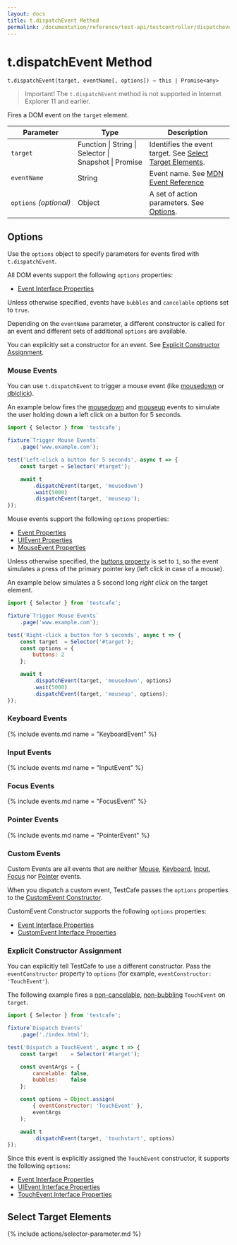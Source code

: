 ```yaml
---
layout: docs
title: t.dispatchEvent Method
permalink: /documentation/reference/test-api/testcontroller/dispatchevent.html
---
```

# t.dispatchEvent Method

```text
t.dispatchEvent(target, eventName[, options]) → this | Promise<any>
```

> Important! The `t.dispatchEvent` method is not supported in Internet Explorer 11 and earlier.

Fires a DOM event on the `target` element.

Parameter              | Type                                              | Description
---------------------- | ------------------------------------------------- | ----------------
`target`               | Function &#124; String &#124; Selector &#124; Snapshot &#124; Promise | Identifies the event target. See [Select Target Elements](#select-target-elements).
`eventName`            | String                                            | Event name. See [MDN Event Reference](https://developer.mozilla.org/en-US/docs/Web/Events)
`options`&#160;*(optional)* | Object                                       | A set of action parameters. See [Options](#options).

## Options

Use the `options` object to specify parameters for events fired with `t.dispatchEvent`.

All DOM events support the following `options` properties:

* [Event Interface Properties](https://developer.mozilla.org/en-US/docs/Web/API/Event#properties)

Unless otherwise specified, events have `bubbles` and `cancelable` options set to `true`.

Depending on the `eventName` parameter, a different constructor is called for an event and different sets of additional `options` are available.

You can explicitly set a constructor for an event. See [Explicit Constructor Assignment](#explicit-constructor-assignment).

### Mouse Events

You can use `t.dispatchEvent` to trigger a mouse event (like [mousedown](https://developer.mozilla.org/en-US/docs/Web/API/Element/mousedown_event) or [dblclick](https://developer.mozilla.org/en-US/docs/Web/API/Element/dblclick_event)).

An example below fires the [mousedown](https://developer.mozilla.org/en-US/docs/Web/API/Element/mousedown_event) and [mouseup](https://developer.mozilla.org/en-US/docs/Web/API/Element/mouseup_event) events to simulate the user holding down a left click on a button for 5 seconds.

```js
import { Selector } from 'testcafe';

fixture`Trigger Mouse Events`
    .page('www.example.com');

test('Left-click a button for 5 seconds', async t => {
    const target = Selector('#target');

    await t
        .dispatchEvent(target, 'mousedown')
        .wait(5000)
        .dispatchEvent(target, 'mouseup');
});
```

Mouse events support the following `options` properties:

* [Event Properties](https://developer.mozilla.org/en-US/docs/Web/API/Event#properties)
* [UIEvent Properties](https://developer.mozilla.org/en-US/docs/Web/API/UIEvent#properties)
* [MouseEvent Properties](https://developer.mozilla.org/en-US/docs/Web/API/MouseEvent#properties)

Unless otherwise specified, the [*buttons* property](https://developer.mozilla.org/en-US/docs/Web/API/MouseEvent/buttons) is set to `1`, so the event simulates a press of the primary pointer key (left click in case of a mouse).

An example below simulates a 5 second long *right click* on the target element.

```js
import { Selector } from 'testcafe';

fixture`Trigger Mouse Events`
    .page('www.example.com');

test('Right-click a button for 5 seconds', async t => {
    const target  = Selector('#target');
    const options = {
        buttons: 2
    };

    await t
        .dispatchEvent(target, 'mousedown', options)
        .wait(5000)
        .dispatchEvent(target, 'mouseup', options);
});
```

### Keyboard Events

{% include events.md name = "KeyboardEvent" %}

### Input Events

{% include events.md name = "InputEvent" %}

### Focus Events

{% include events.md name = "FocusEvent" %}

### Pointer Events

{% include events.md name = "PointerEvent" %}

### Custom Events

Custom Events are all events that are neither [Mouse](#mouse-events), [Keyboard](#keyboard-events), [Input](#input-events), [Focus](#focus-events) nor [Pointer](#pointer-events) events.

When you dispatch a custom event, TestCafe passes the `options` properties to the [CustomEvent Constructor](https://developer.mozilla.org/en-US/docs/Web/API/CustomEvent/CustomEvent).

CustomEvent Constructor supports the following `options` properties:

* [Event Interface Properties](https://developer.mozilla.org/en-US/docs/Web/API/Event#properties)
* [CustomEvent Interface Properties](https://developer.mozilla.org/en-US/docs/Web/API/CustomEvent#properties)

### Explicit Constructor Assignment

You can explicitly tell TestCafe to use a different constructor. Pass the `eventConstructor` property to `options` (for example, `eventConstructor: 'TouchEvent'`).

The following example fires a [non-cancelable](https://developer.mozilla.org/en-US/docs/Web/API/Event/cancelable), [non-bubbling](https://developer.mozilla.org/en-US/docs/Web/API/Event/bubbles) `TouchEvent` on `target`.

```js
import { Selector } from 'testcafe';

fixture`Dispatch Events`
    .page('./index.html');

test('Dispatch a TouchEvent', async t => {
    const target    = Selector('#target');

    const eventArgs = {
        cancelable: false,
        bubbles:    false
    };

    const options = Object.assign(
        { eventConstructor: 'TouchEvent' },
        eventArgs
    );

    await t
        .dispatchEvent(target, 'touchstart', options)
});
```

Since this event is explicitly assigned the `TouchEvent` constructor, it supports the following `options`:

* [Event Interface Properties](https://developer.mozilla.org/en-US/docs/Web/API/Event#properties)
* [UIEvent Interface Properties](https://developer.mozilla.org/en-US/docs/Web/API/UIEvent#properties)
* [TouchEvent Interface Properties](https://developer.mozilla.org/en-US/docs/Web/API/TouchEvent#properties)

## Select Target Elements

{% include actions/selector-parameter.md %}
